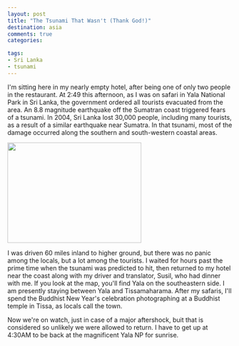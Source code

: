 ```yaml
---
layout: post
title: "The Tsunami That Wasn't (Thank God!)"
destination: asia
comments: true
categories:

tags:
- Sri Lanka
- tsunami
---
```

I'm sitting here in my nearly empty hotel, after being one of only two people in the restaurant. At 2:49 this afternoon, as I was on safari in Yala National Park in Sri Lanka, the government ordered all tourists evacuated from the area. An 8.8 magnitude earthquake off the Sumatran coast triggered fears of a tsunami. In 2004, Sri Lanka lost 30,000 people, including many tourists, as a result of a similar earthquake near Sumatra. In that tsunami, most of the damage occurred along the southern and south-western coastal areas.

<a href="http://blog.lesterpickerphoto.com/wp-content/uploads/2012/04/map_of_sri-lanka.jpg"><img class="alignnone size-medium wp-image-2077" title="map_of_sri-lanka" src="http://blog.lesterpickerphoto.com/wp-content/uploads/2012/04/map_of_sri-lanka-300x225.jpg" alt="" width="300" height="225"></a>

I was driven 60 miles inland to higher ground, but there was no panic among the locals, but a lot among the tourists. I waited for hours past the prime time when the tsunami was predicted to hit, then returned to my hotel near the coast along with my driver and translator, Susil, who had dinner with me. If you look at the map, you'll find Yala on the southeastern side. I am presently staying between Yala and Tissamaharama. After my safaris, I'll spend the Buddhist New Year's celebration photographing at a Buddhist temple in Tissa, as locals call the town.

Now we're on watch, just in case of a major aftershock, buit that is considered so unlikely we were allowed to return. I have to get up at 4:30AM to be back at the magnificent Yala NP for sunrise.